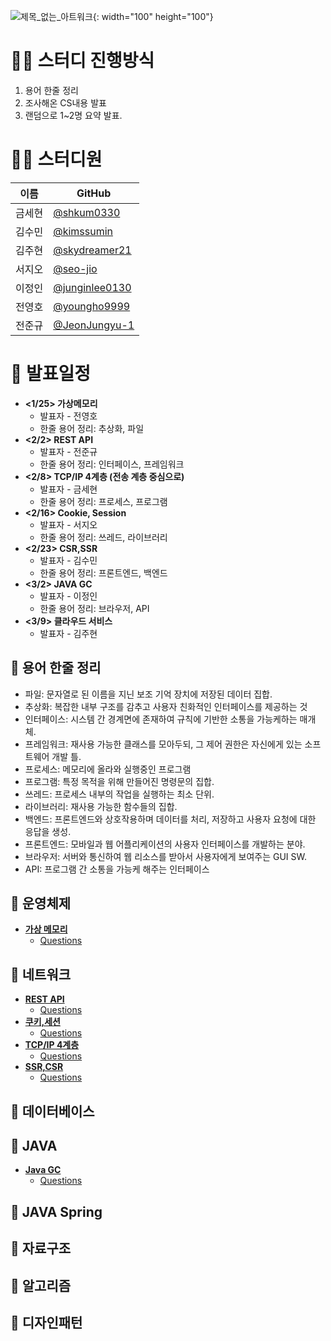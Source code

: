 ![제목_없는_아트워크](https://user-images.githubusercontent.com/108070719/222895326-cdabd53f-9dd3-4ea7-9e4e-a0495d93cdb7.jpg){: width="100" height="100"}
# **🙋‍♂️ 스터디 진행방식**
1. 용어 한줄 정리
2. 조사해온 CS내용 발표
3. 랜덤으로 1~2명 요약 발표.



# **👨‍💻 스터디원**

| 이름   | GitHub                                         |
| ------ | ---------------------------------------------- |
| 금세현 | [@shkum0330](https://github.com/shkum0330) |
| 김수민 | [@kimssumin](https://github.com/kimssumin) |
| 김주현 | [@skydreamer21](https://github.com/skydreamer21) |
| 서지오 | [@seo-jio](https://github.com/seo-jio) |
| 이정인 | [@junginlee0130](https://github.com/junginlee0130) |
| 전영호 | [@youngho9999](https://github.com/youngho9999) |
| 전준규 | [@JeonJungyu-1](https://github.com/JeonJungyu-1) |

# **🚧 발표일정**
- **<1/25> 가상메모리**
    - 발표자 - 전영호 
    - 한줄 용어 정리: 추상화,  파일
- **<2/2> REST API**
    - 발표자 - 전준규 
    - 한줄 용어 정리: 인터페이스, 프레임워크
- **<2/8> TCP/IP 4계층 (전송 계층 중심으로)**
    - 발표자 - 금세현 
    - 한줄 용어 정리:  프로세스, 프로그램
- **<2/16> Cookie, Session**
    - 발표자 - 서지오 
    - 한줄 용어 정리: 쓰레드, 라이브러리
- **<2/23> CSR,SSR**
    - 발표자 - 김수민
    - 한줄 용어 정리: 프론트엔드, 백엔드
- **<3/2> JAVA GC**
    - 발표자 - 이정인 
    - 한줄 용어 정리: 브라우저, API
- **<3/9> 클라우드 서비스**
    - 발표자 - 김주현
    
## 📙 용어 한줄 정리
- 파일: 문자열로 된 이름을 지닌 보조 기억 장치에 저장된 데이터 집합.
- 추상화: 복잡한 내부 구조를 감추고 사용자 친화적인 인터페이스를 제공하는 것
- 인터페이스: 시스템 간 경계면에 존재하여 규칙에 기반한 소통을 가능케하는 매개체.
- 프레임워크:  재사용 가능한 클래스를 모아두되, 그 제어 권한은 자신에게 있는 소프트웨어 개발 틀.
- 프로세스: 메모리에 올라와 실행중인 프로그램 
- 프로그램: 특정 목적을 위해 만들어진 명령문의 집합.
- 쓰레드: 프로세스 내부의 작업을 실행하는 최소 단위.
- 라이브러리: 재사용 가능한 함수들의 집합.
- 백엔드: 프론트엔드와 상호작용하며 데이터를 처리, 저장하고 사용자 요청에 대한 응답을 생성.
- 프론트엔드: 모바일과 웹 어플리케이션의 사용자 인터페이스를 개발하는 분야.
- 브라우저: 서버와 통신하여 웹 리소스를 받아서 사용자에게 보여주는 GUI SW.
- API: 프로그램 간 소통을 가능케 해주는 인터페이스

## 🔷 운영체제
- **[가상 메모리](https://github.com/SSAFY9-class15-CS/CS-Study/blob/main/OperatingSystem/VirtualMemory.md)**
    - [Questions](https://github.com/SSAFY9-class15-CS/CS-Study/blob/main/Questions/%3C%EA%B0%80%EC%83%81%EB%A9%94%EB%AA%A8%EB%A6%AC%3E%20%EA%BC%AC%EB%A6%AC%EC%A7%88%EB%AC%B8.md)


## 🔷 네트워크
- **[REST API](https://github.com/SSAFY9-class15-CS/CS-Study/blob/main/Network/RestApi.md)**
    - [Questions](https://github.com/SSAFY9-class15-CS/CS-Study/blob/main/Questions/REST%20API.md)
- **[쿠키,세션](https://github.com/SSAFY9-class15-CS/CS-Study/blob/main/Network/Cookie_Session.md)**
    - [Questions](https://github.com/SSAFY9-class15-CS/CS-Study/blob/main/Questions/Cookie%2CSession.md)
- **[TCP/IP 4계층](https://github.com/SSAFY9-class15-CS/CS-Study/blob/main/Network/TCP%20IP%204%EA%B3%84%EC%B8%B5%20%EB%AA%A8%EB%8D%B8.md)**
    - [Questions](https://github.com/SSAFY9-class15-CS/CS-Study/blob/main/Questions/TCP-IP%204%EA%B3%84%EC%B8%B5.md)
- **[SSR,CSR](https://github.com/SSAFY9-class15-CS/CS-Study/blob/main/Network/SSR%26CSR.md)**
    - [Questions](https://github.com/SSAFY9-class15-CS/CS-Study/blob/main/Questions/SSR%2CCSR.md)
## 🔷 데이터베이스



## 🔷 JAVA
- **[Java GC](https://github.com/JungInLee0130/CS-Study/blob/main/JAVA/GC.md)**
    - [Questions](https://github.com/SSAFY9-class15-CS/CS-Study/blob/main/Questions/GC.md)
## 🔷 JAVA Spring



## 🔷 자료구조



## 🔷 알고리즘




## 🔷 디자인패턴


